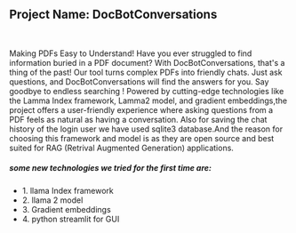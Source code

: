 <h2>Project Name: DocBotConversations </h2>
<br>
<p>
  Making PDFs Easy to Understand! Have you ever struggled to find information buried in a PDF document? 
  With DocBotConversations, that's a thing of the past! Our tool turns complex PDFs into friendly chats. 
  Just ask questions, and DocBotConversations will find the answers for you. Say goodbye to endless searching !
  Powered by cutting-edge technologies like the Lamma Index framework, Lamma2 model, and gradient embeddings,the project offers a user-friendly experience 
  where asking questions from a PDF feels as natural as having a conversation.
  Also for saving the chat history of the login user we have used sqlite3 database.And the reason for choosing this framework and model is 
  as they are open source and best suited for RAG (Retrival Augmented Generation) applications.
</p>
<h5>some new technologies we tried for the first time are:</h5>
<ul>
  <li>1. llama Index framework</li>
  <li>2. llama 2 model</li>
  <li>3. Gradient embeddings</li>
  <li>4. python streamlit for GUI</li>
</ul>
